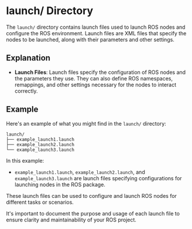# launch/ Directory

The `launch/` directory contains launch files used to launch ROS nodes and configure the ROS environment. Launch files are XML files that specify the nodes to be launched, along with their parameters and other settings.

## Explanation

- **Launch Files**: Launch files specify the configuration of ROS nodes and the parameters they use. They can also define ROS namespaces, remappings, and other settings necessary for the nodes to interact correctly.

## Example

Here's an example of what you might find in the `launch/` directory:

```
launch/
├── example_launch1.launch
├── example_launch2.launch
└── example_launch3.launch
```

In this example:
- `example_launch1.launch`, `example_launch2.launch`, and `example_launch3.launch` are launch files specifying configurations for launching nodes in the ROS package.

These launch files can be used to configure and launch ROS nodes for different tasks or scenarios.

It's important to document the purpose and usage of each launch file to ensure clarity and maintainability of your ROS project.